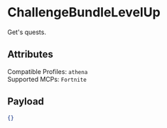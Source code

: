 # ChallengeBundleLevelUp
Get's quests.

## Attributes
Compatible Profiles: `athena`  
Supported MCPs: `Fortnite`

## Payload
```json
{}
```
